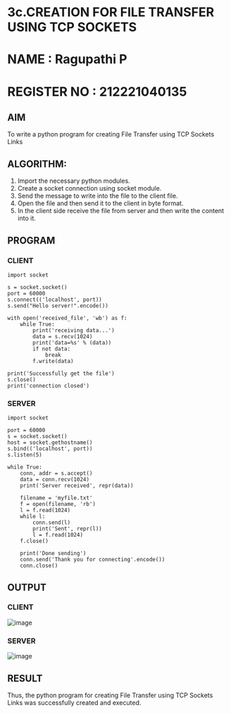 # 3c.CREATION FOR FILE TRANSFER USING TCP SOCKETS
# NAME : Ragupathi P
# REGISTER NO : 212221040135

## AIM
To write a python program for creating File Transfer using TCP Sockets Links
## ALGORITHM:
1. Import the necessary python modules.
2. Create a socket connection using socket module.
3. Send the message to write into the file to the client file.
4. Open the file and then send it to the client in byte format.
5. In the client side receive the file from server and then write the content into it.
## PROGRAM
### CLIENT
```
import socket

s = socket.socket()
port = 60000
s.connect(('localhost', port))
s.send("Hello server!".encode())

with open('received_file', 'wb') as f:
    while True:
        print('receiving data...')
        data = s.recv(1024)
        print('data=%s' % (data))
        if not data:
            break
        f.write(data)

print('Successfully get the file')
s.close()
print('connection closed')
```
### SERVER
```
import socket

port = 60000
s = socket.socket()
host = socket.gethostname()
s.bind(('localhost', port))
s.listen(5)

while True:
    conn, addr = s.accept()
    data = conn.recv(1024)
    print('Server received', repr(data))

    filename = 'myfile.txt'
    f = open(filename, 'rb')
    l = f.read(1024)
    while l:
        conn.send(l)
        print('Sent', repr(l))
        l = f.read(1024)
    f.close()

    print('Done sending')
    conn.send('Thank you for connecting'.encode())
    conn.close()

```
## OUTPUT
### CLIENT
![image](https://github.com/NaliniG007/3c.FILE_TRANSFER_USING_TCP_SOCKETS/assets/143526042/0761e361-bc54-4364-81cb-456689ff2e8c)



### SERVER
![image](https://github.com/NaliniG007/3c.FILE_TRANSFER_USING_TCP_SOCKETS/assets/143526042/b555dbdd-a1d2-4c48-9c5c-882f8fbfc9ad)

## RESULT
Thus, the python program for creating File Transfer using TCP Sockets Links was 
successfully created and executed.
